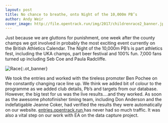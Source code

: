 ```yaml
---
layout: post
title: No chance to breathe, onto Night of the 10,000m PB’s
author: Andy Weir
cover_image: http://file.opentrack.run/img/2017/childrenrace2_banner.jpg
---
```


Just because we are gluttons for punishment, one week after the county champs we got involved in probably the most exciting event currently on the British Athletics Calendar. The Night of the 10,000m PB’s is part athletics fest, including the UKA champs, part beer festival and 100% fun. 7,000 fans turned up including Seb Coe and Paula Radcliffe.


![Race](http://file.opentrack.run/img/2017/childrenrace2_banner.jpg){:.ot_banner}

We took the entries and worked with the tireless promoter Ben Pochee on the constantly changing race line up. We think we added bit of colour to the programme as we added club details, Pb’s and targets from our database. However, the big test for us was the live results….and they worked. As soon as the awesome photofinisher timing team, including Don Anderson and the indefatigable Jeanne Coker, had verified the results they were automatically on our website.  <a href="https://entries.opentrack.run/2017/not/" > entries.opentrack.run </a>  has never had so much traffic. It was also a vital step on our work with EA on the data capture project.

